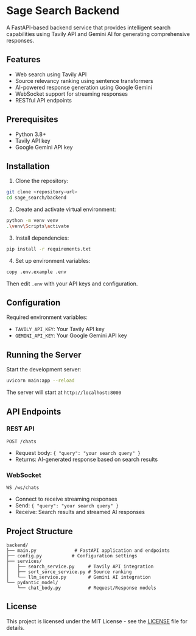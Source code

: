 # Sage Search Backend

A FastAPI-based backend service that provides intelligent search capabilities using Tavily API and Gemini AI for generating comprehensive responses.

## Features

- Web search using Tavily API
- Source relevancy ranking using sentence transformers
- AI-powered response generation using Google Gemini
- WebSocket support for streaming responses
- RESTful API endpoints

## Prerequisites

- Python 3.8+
- Tavily API key
- Google Gemini API key

## Installation

1. Clone the repository:
```bash
git clone <repository-url>
cd sage_search/backend
```

2. Create and activate virtual environment:
```bash
python -m venv venv
.\venv\Scripts\activate
```

3. Install dependencies:
```bash
pip install -r requirements.txt
```

4. Set up environment variables:
```bash
copy .env.example .env
```
Then edit `.env` with your API keys and configuration.

## Configuration

Required environment variables:
- `TAVILY_API_KEY`: Your Tavily API key
- `GEMINI_API_KEY`: Your Google Gemini API key

## Running the Server

Start the development server:
```bash
uvicorn main:app --reload
```

The server will start at `http://localhost:8000`

## API Endpoints

### REST API

`POST /chats`
- Request body: `{ "query": "your search query" }`
- Returns: AI-generated response based on search results

### WebSocket

`WS /ws/chats`
- Connect to receive streaming responses
- Send: `{ "query": "your search query" }`
- Receive: Search results and streamed AI responses

## Project Structure

```
backend/
├── main.py              # FastAPI application and endpoints
├── config.py           # Configuration settings
├── services/
│   ├── search_service.py     # Tavily API integration
│   ├── sort_sorce_service.py # Source ranking
│   └── llm_service.py        # Gemini AI integration
└── pydantic_model/
    └── chat_body.py          # Request/Response models
```

## License
This project is licensed under the MIT License - see the [LICENSE](LICENSE) file for details.
